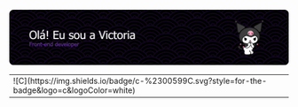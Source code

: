 ![Header](./apresentação.png)


<table>
  <td>
   ![C](https://img.shields.io/badge/c-%2300599C.svg?style=for-the-badge&logo=c&logoColor=white)
  </td>
</table>

